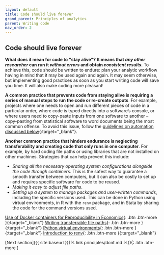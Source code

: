 ```yaml
---
layout: default
title: Code should live forever
grand_parent: Principles of analytics
parent: Writing code
nav_order: 2
---
```


## Code should live forever

**What does it mean for code to "stay alive"? It means that *any other researcher* can run it *without errors* and obtain *consistent results***. To achieve this, code should be written to endure: plan your analytic workflow having in mind that it may be used again and again. It may seem otherwise, but implementing good practices as soon as you start writing code will save you time. It will also make coding more pleasant!

**A common practice that prevents code from staying alive is requiring a series of manual steps to run the code or re-create outputs**. For example, projects where one needs to open and run different pieces of code in a particular order, where code is typed directly into a software’s console, or where users need to copy-paste inputs from one software to another – copy-pasting from statistical software to word documents being the most common offense. To avoid this issue, follow the [guidelines on automation discussed below](https://devinnovationlab.github.io/guides/principles/coding.html#automate-your-workflow-from-the-start){:target="_blank"}.

**Another common practice that hinders endurance is neglecting transferability and creating code that only runs in one computer**. For example, by hard coding file paths or using libraries that are not installed on other machines. Strategies that can help prevent this include:

- *Sharing all the necessary operating system configurations alongside the code through containers*. This is the safest way to guarantee a smooth transfer between computers, but it can also be costly to set up and requires specific software for code to be reused. 
- *Making it easy to adjust file paths*.
- *Setting up a system to manage packages and user-written commands*, including the specific versions used. This can be done in Python using virtual environments, in R with the `renv` package, and in Stata by sharing the code for the command versions used. 

[Use of Docker containers for Reproducibility in Economics](https://aeadataeditor.github.io/posts/2021-11-16-docker){: .btn .btn-more }{:target="_blank"}
[Writing transferrable file paths](https://dimewiki.worldbank.org/File_path){: .btn .btn-more }{:target="_blank"}
[Python virtual environments](https://realpython.com/python-virtual-environments-a-primer/){: .btn .btn-more }{:target="_blank"}
[Introduction to renv](https://rstudio.github.io/renv/articles/renv.html){: .btn .btn-more }{:target="_blank"}

<span class="fs-8">
[Next section]({{ site.baseurl }}{% link principles/dont.md %}){: .btn .btn-more }
</span>